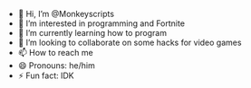 - 👋 Hi, I’m @Monkeyscripts
- 👀 I’m interested in programming and Fortnite
- 🌱 I’m currently learning how to program
- 💞️ I’m looking to collaborate on some hacks for video games
- 📫 How to reach me 
- 😄 Pronouns: he/him
- ⚡ Fun fact: IDK

<!---
Monkeyscripts/Monkeyscripts is a ✨ special ✨ repository because its `README.md` (this file) appears on your GitHub profile.
You can click the Preview link to take a look at your changes.
--->
